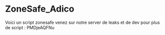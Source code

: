 # ZoneSafe_Adico
Voici un script zonesafe venez sur notre server de leaks et de dev pour plus de script : PMDjeAQFNu
